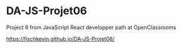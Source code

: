 # DA-JS-Projet06

Project 6 from JavaScript React developper path at OpenClassrooms 

https://fischkevin.github.io/DA-JS-Projet06/
